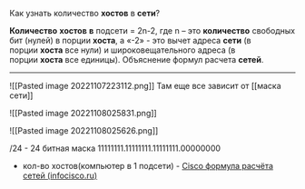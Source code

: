 Как узнать количество **хостов** в **сети**?

**Количество** **хостов** **в** подсети = 2n-2, где n – это **количество** свободных бит (нулей) в порции **хоста**, а «-2» - это вычет адреса **сети** (в порции **хоста** все нули) и широковещательного адреса (в порции **хоста** все единицы). Объяснение формул расчета **сетей**.

----------------------------------------------------------------------
![[Pasted image 20221107223112.png]]
Там еще все зависит от [[маска сети]] 


![[Pasted image 20221108025831.png]]



![[Pasted image 20221108025626.png]]

/24 - 24 битная маска 11111111.11111111.11111111.00000000
- кол-во хостов(компьютер в 1 подсети) - [Cisco формула расчёта сетей (infocisco.ru)](https://infocisco.ru/cisco_formula_subnetting.html)
